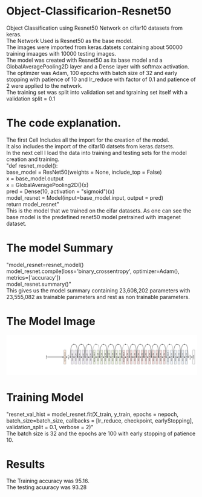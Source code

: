 # Object-Classificarion-Resnet50
Object Classification using Resnet50 Network on cifar10 datasets from keras.  
The Network Used is Resnet50 as the base model.  
The images were imported from keras.datsets containing about 50000 training imaages with 10000 testing images.  
The model was created with Resnet50 as its base model and a GlobalAveragePooling2D layer and a Dense layer with softmax activation.  
The optimzer was Adam, 100 epochs with batch size of 32 and early stopping with patience of 10 and lr_reduce with factor of 0.1 and     patience of 2 were applied to the network.  
The training set was split into validation set and tgraining set itself with a validation split = 0.1  
# The code explanation.
The first Cell Includes all the import for the creation of the model.  
It also includes the import of the cifar10 datsets from keras.datsets.  
In the next cell I load the data into training and testing sets for the model creation and training.  
"def resnet_model():  
    base_model = ResNet50(weights = None, include_top = False)  
    x = base_model.output  
    x = GlobalAveragePooling2D()(x)  
    pred = Dense(10, activation = "sigmoid")(x)  
    model_resnet = Model(input=base_model.input, output = pred)  
    return model_resnet"  
 This is the model that we trained on the cifar datasets. 
 As one can see the base model is the predefined renet50 model pretrained with imagenet dataset.
 
# The model Summary
"model_resnet=resnet_model()  
model_resnet.compile(loss='binary_crossentropy', optimizer=Adam(), metrics=['accuracy'])  
model_resnet.summary()"  
This gives us the model summary containing 23,608,202 parameters with 23,555,082 as trainable parameters and rest as non trainable parameters.  
# The Model Image
![Model](dataset-cover.png)
# Training Model
"resnet_val_hist = model_resnet.fit(X_train, y_train, epochs = nepoch, batch_size=batch_size, callbacks = [lr_reduce, checkpoint, earlyStopping], validation_split = 0.1, verbose = 2)"  
The batch size is 32  and the epochs are 100 with early stopping of  patience 10.  
# Results
The Training accuracy was 95.16.  
The testing acuuracy was 93.28  
